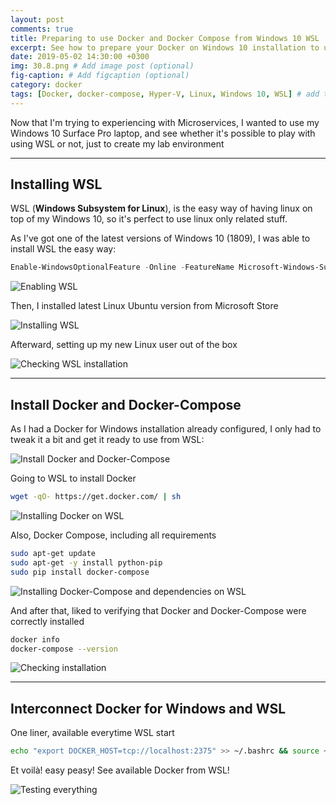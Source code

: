```yaml
---
layout: post
comments: true
title: Preparing to use Docker and Docker Compose from Windows 10 WSL
excerpt: See how to prepare your Docker on Windows 10 installation to use on WSL, including docker-compose
date: 2019-05-02 14:30:00 +0300
img: 30.8.png # Add image post (optional)
fig-caption: # Add figcaption (optional)
category: docker
tags: [Docker, docker-compose, Hyper-V, Linux, Windows 10, WSL] # add tag
---
```


Now that I'm trying to experiencing with Microservices, I wanted to use my Windows 10 Surface Pro laptop, and see whether it's possible to play with using WSL or not, just to create my lab environment

---

## Installing WSL
WSL (**Windows Subsystem for Linux**), is the easy way of having linux on top of my Windows 10, so it's perfect to use linux only related stuff.

As I've got one of the latest versions of Windows 10 (1809), I was able to install WSL the easy way:

```powershell
Enable-WindowsOptionalFeature -Online -FeatureName Microsoft-Windows-Subsystem-Linux
```

![Enabling WSL]({{site.baseurl}}/assets/img/30.1.png)

Then, I installed latest Linux Ubuntu version from Microsoft Store

![Installing WSL]({{site.baseurl}}/assets/img/30.2.png)

Afterward, setting up my new Linux user out of the box

![Checking WSL installation]({{site.baseurl}}/assets/img/30.3.png)

---

## Install Docker and Docker-Compose
As I had a Docker for Windows installation already configured, I only had to tweak it a bit and get it ready to use from WSL:

![Install Docker and Docker-Compose]({{site.baseurl}}/assets/img/30.4.png)

Going to WSL to install Docker

```bash
wget -qO- https://get.docker.com/ | sh
```

![Installing Docker on WSL]({{site.baseurl}}/assets/img/30.5.png)

Also, Docker Compose, including all requirements

```bash
sudo apt-get update
sudo apt-get -y install python-pip
sudo pip install docker-compose
```

![Installing Docker-Compose and dependencies on WSL]({{site.baseurl}}/assets/img/30.6.png)

And after that, liked to verifying that Docker and Docker-Compose were correctly installed

```bash
docker info
docker-compose --version
```

![Checking installation]({{site.baseurl}}/assets/img/30.7.png)

---

## Interconnect Docker for Windows and WSL
One liner, available everytime WSL start

```bash
echo "export DOCKER_HOST=tcp://localhost:2375" >> ~/.bashrc && source ~/.bashrc
```

Et voilà! easy peasy! See available Docker from WSL!

![Testing everything]({{site.baseurl}}/assets/img/30.8.png)
